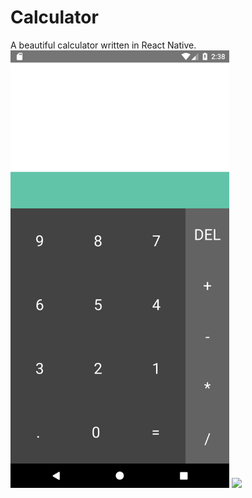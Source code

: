 # Calculator
A beautiful calculator written in React Native. 
<img src="Screenshots/Screenshot_1591261722.png" width="350">    <img src="Screenshots/Screenshot_1591261754.jpg" width="350">
